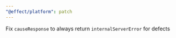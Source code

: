 ```yaml
---
"@effect/platform": patch
---
```


Fix `causeResponse` to always return `internalServerError` for defects
